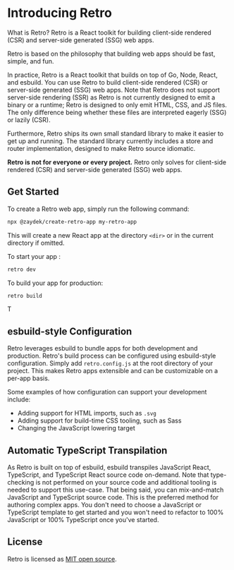 # Introducing Retro

What is Retro? Retro is a React toolkit for building client-side rendered (CSR) and server-side generated (SSG) web apps.

Retro is based on the philosophy that building web apps should be fast, simple, and fun.

In practice, Retro is a React toolkit that builds on top of Go, Node, React, and esbuild. You can use Retro to build client-side rendered (CSR) or server-side generated (SSG) web apps. Note that Retro does not support server-side rendering (SSR) as Retro is not currently designed to emit a binary or a runtime; Retro is designed to only emit HTML, CSS, and JS files. The only difference being whether these files are interpreted eagerly (SSG) or lazily (CSR).

Furthermore, Retro ships its own small standard library to make it easier to get up and running. The standard library currently includes a store and router implementation, designed to make Retro source idiomatic.

**Retro is not for everyone or every project.** Retro only solves for client-side rendered (CSR) and server-side generated (SSG) web apps.

## Get Started

To create a Retro web app, simply run the following command:

```sh
npx @zaydek/create-retro-app my-retro-app
```

This will create a new React app at the directory `<dir>` or in the current directory if omitted.

To start your app :

```sh
retro dev
```

To build your app for production:

```sh
retro build
```

T

## esbuild-style Configuration

Retro leverages esbuild to bundle apps for both development and production. Retro's build process can be configured using esbuild-style configuration. Simply add `retro.config.js` at the root directory of your project. This makes Retro apps extensible and can be customizable on a per-app basis.

Some examples of how configuration can support your development include:

- Adding support for HTML imports, such as `.svg`
- Adding support for build-time CSS tooling, such as Sass
- Changing the JavaScript lowering target

## Automatic TypeScript Transpilation

As Retro is built on top of esbuild, esbuild transpiles JavaScript React, TypeScript, and TypeScript React source code on-demand. Note that type-checking is not performed on your source code and additional tooling is needed to support this use-case. That being said, you can mix-and-match JavaScript and TypeScript source code. This is the preferred method for authoring complex apps. You don't need to choose a JavaScript or TypeScript template to get started and you won't need to refactor to 100% JavaScript or 100% TypeScript once you've started.

## License

Retro is licensed as [MIT open source](/LICENSE).
